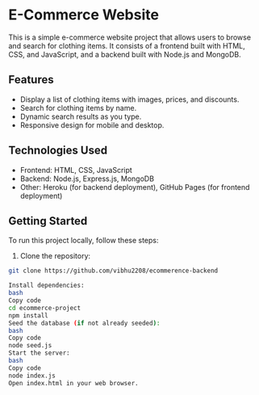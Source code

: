 # E-Commerce Website

This is a simple e-commerce website project that allows users to browse and search for clothing items. It consists of a frontend built with HTML, CSS, and JavaScript, and a backend built with Node.js and MongoDB.

## Features

- Display a list of clothing items with images, prices, and discounts.
- Search for clothing items by name.
- Dynamic search results as you type.
- Responsive design for mobile and desktop.

## Technologies Used

- Frontend: HTML, CSS, JavaScript
- Backend: Node.js, Express.js, MongoDB
- Other: Heroku (for backend deployment), GitHub Pages (for frontend deployment)

## Getting Started

To run this project locally, follow these steps:

1. Clone the repository:

```bash
git clone https://github.com/vibhu2208/ecommerence-backend

Install dependencies:
bash
Copy code
cd ecommerce-project
npm install
Seed the database (if not already seeded):
bash
Copy code
node seed.js
Start the server:
bash
Copy code
node index.js
Open index.html in your web browser.
